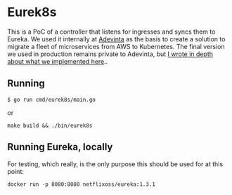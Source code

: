# Eurek8s

This is a PoC of a controller that listens for ingresses and syncs them
to Eureka.  We used it internally at [Adevinta](https://adevinta.com) as
the basis to create a solution to migrate a fleet of microservices from
AWS to Kubernetes.  The final version we used in production remains
private to Adevinta, but [I wrote in depth about what we implemented
here](https://srvaroa.github.io/kubernetes/eureka/paas/microservices/loadbalancing/2020/02/12/eureka-kubernetes.html)..

## Running

```
$ go run cmd/eurek8s/main.go
```

or

```
make build && ./bin/eurek8s
```

## Running Eureka, locally

For testing, which really, is the only purpose this should be used for
at this point:

```
docker run -p 8080:8080 netflixoss/eureka:1.3.1
```


